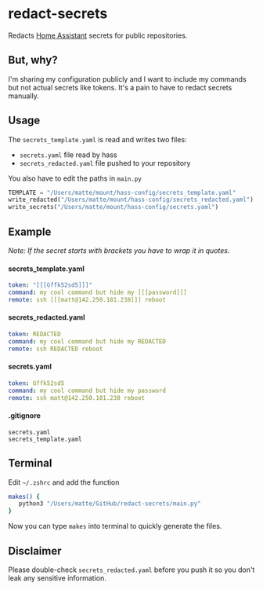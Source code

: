 # redact-secrets

Redacts [Home Assistant](https://github.com/home-assistant/core) secrets for public repositories.

## But, why?

I'm sharing my configuration publicly and I want to include my commands but not actual secrets like tokens. It's a pain to have to redact secrets manually.

## Usage

The `secrets_template.yaml` is read and writes two files:

* `secrets.yaml` file read by hass
* `secrets_redacted.yaml` file pushed to your repository



You also have to edit the paths in `main.py`

```python
TEMPLATE = "/Users/matte/mount/hass-config/secrets_template.yaml"
write_redacted("/Users/matte/mount/hass-config/secrets_redacted.yaml")
write_secrets("/Users/matte/mount/hass-config/secrets.yaml")
```

## Example

*Note: If the secret starts with brackets you have to wrap it in quotes.*

#### secrets_template.yaml

```yaml
token: "[[[Gffk52sd5]]]"
command: my cool command but hide my [[[password]]]
remote: ssh [[[matt@142.250.181.238]]] reboot
```

#### secrets_redacted.yaml

```yaml
token: REDACTED
command: my cool command but hide my REDACTED
remote: ssh REDACTED reboot
```

#### secrets.yaml

```yaml
token: Gffk52sd5
command: my cool command but hide my password
remote: ssh matt@142.250.181.238 reboot
```

#### .gitignore

```text
secrets.yaml
secrets_template.yaml
```


## Terminal

Edit `~/.zshrc` and add the function

```bash
makes() {
   python3 "/Users/matte/GitHub/redact-secrets/main.py"
}
```

Now you can type `makes` into terminal to quickly generate the files.

## Disclaimer

Please double-check `secrets_redacted.yaml` before you push it so you don't leak any sensitive information.
